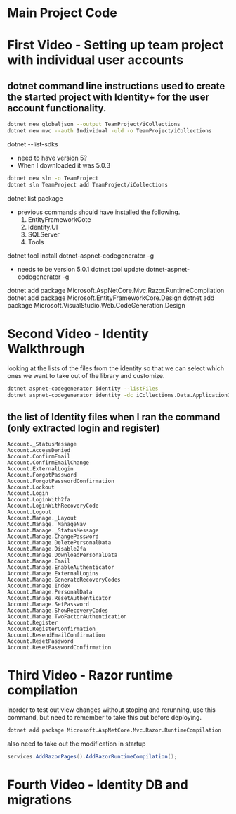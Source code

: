 Main Project Code 
===========================
# First Video - Setting up team project with individual user accounts
## dotnet command line instructions used to create the started project with Identity+ for the user account functionality. 
````bash
dotnet new globaljson --output TeamProject/iCollections
dotnet new mvc --auth Individual -uld -o TeamProject/iCollections
````

dotnet --list-sdks
- need to have version 5?
- When I downloaded it was 5.0.3

````bash
dotnet new sln -o TeamProject
dotnet sln TeamProject add TeamProject/iCollections
````

dotnet list package
- previous commands should have installed the following.
    1. EntityFrameworkCote
    2. Identity.UI
    3. SQLServer
    4. Tools

dotnet tool install dotnet-aspnet-codegenerator -g
- needs to be version 5.0.1
dotnet tool update dotnet-aspnet-codegenerator -g

dotnet add package Microsoft.AspNetCore.Mvc.Razor.RuntimeCompilation
dotnet add package Microsoft.EntityFrameworkCore.Design
dotnet add package Microsoft.VisualStudio.Web.CodeGeneration.Design


# Second Video - Identity Walkthrough
looking at the lists of the files from the identity so that we can select which ones we want to take out of the library and customize. 
````bash
dotnet aspnet-codegenerator identity --listFiles
dotnet aspnet-codegenerator identity -dc iCollections.Data.ApplicationDbContext --files "Account.Login;Account.Register"
````
## the list of Identity files when I ran the command  (only extracted login and register)
````
Account._StatusMessage
Account.AccessDenied
Account.ConfirmEmail
Account.ConfirmEmailChange
Account.ExternalLogin
Account.ForgotPassword
Account.ForgotPasswordConfirmation
Account.Lockout
Account.Login
Account.LoginWith2fa
Account.LoginWithRecoveryCode
Account.Logout
Account.Manage._Layout
Account.Manage._ManageNav
Account.Manage._StatusMessage
Account.Manage.ChangePassword
Account.Manage.DeletePersonalData
Account.Manage.Disable2fa
Account.Manage.DownloadPersonalData
Account.Manage.Email
Account.Manage.EnableAuthenticator
Account.Manage.ExternalLogins
Account.Manage.GenerateRecoveryCodes
Account.Manage.Index
Account.Manage.PersonalData
Account.Manage.ResetAuthenticator
Account.Manage.SetPassword
Account.Manage.ShowRecoveryCodes
Account.Manage.TwoFactorAuthentication
Account.Register
Account.RegisterConfirmation
Account.ResendEmailConfirmation
Account.ResetPassword
Account.ResetPasswordConfirmation
````

# Third Video - Razor runtime compilation
inorder to test out view changes without stoping and rerunning, use this command, but need to remember to take this out before deploying.
````bash
dotnet add package Microsoft.AspNetCore.Mvc.Razor.RuntimeCompilation
````
also need to take out the modification in startup
````c#
services.AddRazorPages().AddRazorRuntimeCompilation();
````

# Fourth Video - Identity DB and migrations
